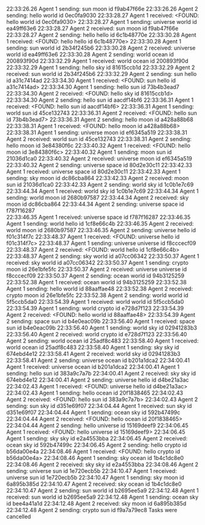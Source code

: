 22:33:26.26 Agent 1 sending: sun moon id f9ab47f66e
22:33:26.26 Agent 2 sending: hello world id 0ec0fa9030
22:33:28.27 Agent 1 received: <FOUND: hello world id 0ec0fa9030>
22:33:28.27 Agent 1 sending: universe world id ea49ff63e6
22:33:28.27 Agent 2 received: <NOT FOUND> sun moon id f9ab47f66e
22:33:28.27 Agent 2 sending: hello hello id 6c1b48770e
22:33:30.28 Agent 1 received: <FOUND: hello hello id 6c1b48770e>
22:33:30.28 Agent 1 sending: sun world id 2b34f245b6
22:33:30.28 Agent 2 received: <NOT FOUND> universe world id ea49ff63e6
22:33:30.28 Agent 2 sending: world ocean id 200893f90d
22:33:32.29 Agent 1 received: <NOT FOUND> world ocean id 200893f90d
22:33:32.29 Agent 1 sending: hello sky id 81615ccb1d
22:33:32.29 Agent 2 received: <NOT FOUND> sun world id 2b34f245b6
22:33:32.29 Agent 2 sending: sun hello id a31c7414ad
22:33:34.30 Agent 1 received: <FOUND: sun hello id a31c7414ad>
22:33:34.30 Agent 1 sending: hello sun id 73b4b3ead7
22:33:34.30 Agent 2 received: <FOUND: hello sky id 81615ccb1d>
22:33:34.30 Agent 2 sending: hello sun id aacdf14bf6
22:33:36.31 Agent 1 received: <FOUND: hello sun id aacdf14bf6>
22:33:36.31 Agent 1 sending: world sun id 45ce132743
22:33:36.31 Agent 2 received: <FOUND: hello sun id 73b4b3ead7>
22:33:36.31 Agent 2 sending: hello moon id a428a88b68
22:33:38.31 Agent 1 received: <FOUND: hello moon id a428a88b68>
22:33:38.31 Agent 1 sending: universe moon id ef6345a519
22:33:38.31 Agent 2 received: <NOT FOUND> world sun id 45ce132743
22:33:38.31 Agent 2 sending: hello moon id 3e84380f6c
22:33:40.32 Agent 1 received: <FOUND: hello moon id 3e84380f6c>
22:33:40.32 Agent 1 sending: moon sun id 21036d1ca0
22:33:40.32 Agent 2 received: <NOT FOUND> universe moon id ef6345a519
22:33:40.32 Agent 2 sending: universe space id 80d2e30c11
22:33:42.33 Agent 1 received: <NOT FOUND> universe space id 80d2e30c11
22:33:42.33 Agent 1 sending: sky moon id dc86cba864
22:33:42.33 Agent 2 received: <NOT FOUND> moon sun id 21036d1ca0
22:33:42.33 Agent 2 sending: world sky id 1c0b1e7c69
22:33:44.34 Agent 1 received: <NOT FOUND> world sky id 1c0b1e7c69
22:33:44.34 Agent 1 sending: world moon id 2680b97587
22:33:44.34 Agent 2 received: <NOT FOUND> sky moon id dc86cba864
22:33:44.34 Agent 2 sending: universe space id f787f16287       
22:33:46.35 Agent 1 received: <NOT FOUND> universe space id f787f16287
22:33:46.35 Agent 1 sending: world hello id 1cf8e66c4b
22:33:46.35 Agent 2 received: <NOT FOUND> world moon id 2680b97587
22:33:46.35 Agent 2 sending: universe hello id f01c314f7c
22:33:48.37 Agent 1 received: <FOUND: universe hello id f01c314f7c>
22:33:48.37 Agent 1 sending: universe universe id f8cccecf09    
22:33:48.37 Agent 2 received: <FOUND: world hello id 1cf8e66c4b>
22:33:48.37 Agent 2 sending: sky world id a07cc06342
22:33:50.37 Agent 1 received: <NOT FOUND> sky world id a07cc06342
22:33:50.37 Agent 1 sending: crypto moon id 26e1bfe5fc
22:33:50.37 Agent 2 received: <NOT FOUND> universe universe id f8cccecf09
22:33:50.37 Agent 2 sending: ocean world id 94b3125259
22:33:52.38 Agent 1 received: <NOT FOUND> ocean world id 94b3125259
22:33:52.38 Agent 1 sending: hello world id 88aaffae48
22:33:52.38 Agent 2 received: <NOT FOUND> crypto moon id 26e1bfe5fc
22:33:52.38 Agent 2 sending: world world id 5f5ccb5da0
22:33:54.39 Agent 1 received: <NOT FOUND> world world id 5f5ccb5da0
22:33:54.39 Agent 1 sending: world crypto id e728d7f123
22:33:54.39 Agent 2 received: <FOUND: hello world id 88aaffae48>
22:33:54.39 Agent 2 sending: space sun id b4e0eac09b
22:33:56.40 Agent 1 received: <NOT FOUND> space sun id b4e0eac09b
22:33:56.40 Agent 1 sending: world sky id 02941283b3
22:33:56.40 Agent 2 received: <NOT FOUND> world crypto id e728d7f123
22:33:56.40 Agent 2 sending: world ocean id 25adf8c483
22:33:58.40 Agent 1 received: <NOT FOUND> world ocean id 25adf8c483
22:33:58.40 Agent 1 sending: sky sky id 674ebd4e12
22:33:58.41 Agent 2 received: <NOT FOUND> world sky id 02941283b3
22:33:58.41 Agent 2 sending: universe ocean id b201a1dca2
22:34:00.41 Agent 1 received: <NOT FOUND> universe ocean id b201a1dca2
22:34:00.41 Agent 1 sending: hello sun id 383a9c7a7b
22:34:00.41 Agent 2 received: <NOT FOUND> sky sky id 674ebd4e12
22:34:00.41 Agent 2 sending: universe hello id d4be21a3ac
22:34:02.43 Agent 1 received: <FOUND: universe hello id d4be21a3ac>
22:34:02.43 Agent 1 sending: hello ocean id 20f1838465
22:34:02.43 Agent 2 received: <FOUND: hello sun id 383a9c7a7b>
22:34:02.43 Agent 2 sending: sun sky id d351e69f07
22:34:04.44 Agent 1 received: <NOT FOUND> sun sky id d351e69f07
22:34:04.44 Agent 1 sending: ocean sky id 592b47499c
22:34:04.44 Agent 2 received: <FOUND: hello ocean id 20f1838465>
22:34:04.44 Agent 2 sending: hello universe id 15169deef9
22:34:06.45 Agent 1 received: <FOUND: hello universe id 15169deef9>
22:34:06.45 Agent 1 sending: sky sky id e2a4553bba
22:34:06.45 Agent 2 received: <NOT FOUND> ocean sky id 592b47499c
22:34:06.45 Agent 2 sending: hello crypto id b56da00e4a
22:34:08.46 Agent 1 received: <FOUND: hello crypto id b56da00e4a>
22:34:08.46 Agent 1 sending: sky ocean id 1b4c1dc8e0
22:34:08.46 Agent 2 received: <NOT FOUND> sky sky id e2a4553bba
22:34:08.46 Agent 2 sending: universe sun id 1e720ecb5b
22:34:10.47 Agent 1 received: <NOT FOUND> universe sun id 1e720ecb5b
22:34:10.47 Agent 1 sending: sky moon id 6a895b385d
22:34:10.47 Agent 2 received: <NOT FOUND> sky ocean id 1b4c1dc8e0
22:34:10.47 Agent 2 sending: sun world id b2695ee5a9
22:34:12.48 Agent 1 received: <NOT FOUND> sun world id b2695ee5a9
22:34:12.48 Agent 1 sending: ocean sky id bee4a41a1d
22:34:12.48 Agent 2 received: <NOT FOUND> sky moon id 6a895b385d
22:34:12.48 Agent 2 sending: crypto sun id f9a7a79ec8
Tasks were cancelled